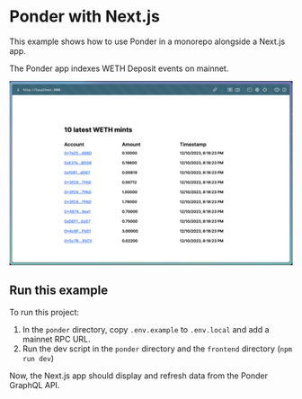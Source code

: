 # Ponder with Next.js

This example shows how to use Ponder in a monorepo alongside a Next.js app.

The Ponder app indexes WETH Deposit events on mainnet.

![Screenshot](./frontend/public/demo.png)

## Run this example

To run this project:

1. In the `ponder` directory, copy `.env.example` to `.env.local` and add a mainnet RPC URL.
2. Run the dev script in the `ponder` directory and the `frontend` directory (`npm run dev`)

Now, the Next.js app should display and refresh data from the Ponder GraphQL API.
